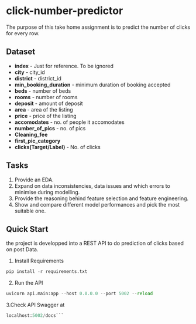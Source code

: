# click-number-predictor

The purpose of this take home assignment is to predict the number of clicks for every row.

## Dataset

* **index** - Just for reference. To be ignored
* **city** - city_id
* **district** - district_id
* **min_booking_duration** - minimum duration of booking accepted
* **beds** - number of beds
* **rooms** - number of rooms
* **deposit** - amount of deposit
* **area** - area of the listing
* **price** - price of the listing
* **accomodates** - no. of people it accomodates
* **number_of_pics** - no. of pics
* **Cleaning_fee**
* **first_pic_category**
* **clicks(Target/Label)** - No. of clicks

## Tasks
1. Provide an EDA.
2. Expand on data inconsistencies, data issues and which errors to minimise during
modelling.
3. Provide the reasoning behind feature selection and feature engineering.
4. Show and compare different model performances and pick the most suitable one.

## Quick Start
the project is developped into a REST API to do prediction of clicks based on post Data. 
1. Install Requirements
```python
pip install -r requirements.txt 
```
2. Run the API
```python
uvicorn api.main:app --host 0.0.0.0 --port 5002 --reload 
```
3.Check API Swagger at
```python
localhost:5002/docs```
